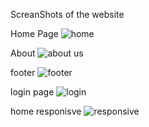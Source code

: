 ScreanShots of the website

Home Page
![home](https://github.com/user-attachments/assets/070b40df-998e-4466-b6ce-b1531f756bb9)


About
![about us](https://github.com/user-attachments/assets/c7498e92-38a5-447c-bc64-ebd7f618e32c)

footer
![footer](https://github.com/user-attachments/assets/a166a28a-761b-45f0-89d8-32a8827afd9e)

login page
![login](https://github.com/user-attachments/assets/492bf8ec-3c7c-489e-9b0b-5cc1d17b13e2)

home responisve 
![responsive](https://github.com/user-attachments/assets/744350f9-10f7-4e36-b3d7-ccc8b7f2b35d)

